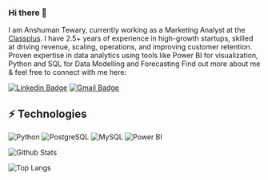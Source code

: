 ### Hi there 👋

<!--
**I-amanshuman/I-amanshuman** is a ✨ _special_ ✨ repository because its `README.md` (this file) appears on your GitHub profile.

Here are some ideas to get you started:

- 🔭 I’m currently working on ...
- 🌱 I’m currently learning ...
- 👯 I’m looking to collaborate on ...
- 🤔 I’m looking for help with ...
- 💬 Ask me about ...
- 📫 How to reach me: ...
- 😄 Pronouns: ...
- ⚡ Fun fact: ...
-->


I am Anshuman Tewary, currently working as a Marketing Analyst at the [Classplus](https://classplusapp.com//). I have 2.5+ years of experience in high-growth startups, skilled at driving revenue, scaling, operations, and improving customer retention. Proven expertise in data analytics using tools like Power BI for visualization, Python and SQL for Data Modelling and Forecasting Find out more about me & feel free to connect with me here:

[![Linkedin Badge](https://img.shields.io/badge/-AnshumanTewary-blue?style=flat-square&logo=Linkedin&logoColor=white&link=https://www.linkedin.com/in/anshuman-tewary/)](https://www.linkedin.com/in/anshuman-tewary/)
[![Gmail Badge](https://img.shields.io/badge/-tewary.anshuman@gmail.com-c14438?style=flat-square&logo=Gmail&logoColor=white&link=mailto:tewary.anshuman@gmail.com)](mailto:tewary.anshuman@gmail.com)

## ⚡ Technologies

![Python](https://img.shields.io/badge/-Python-black?style=flat-square&logo=Python)
![PostgreSQL](https://img.shields.io/badge/-PostgreSQL-336791?style=flat-square&logo=postgresql)
![MySQL](https://img.shields.io/badge/-MySQL-black?style=flat-square&logo=mysql)
![Power BI](https://img.shields.io/badge/-powerbi-1572B6?style=flat-square&logo=powerbi)

![Github Stats](https://github-readme-stats.vercel.app/api?username=I-amanshuman&count_private=true&show_icons=true&include_all_commits=true)

![Top Langs](https://github-readme-stats.vercel.app/api/top-langs/?username=I-amanshuman&hide=TeX&layout=compact)

